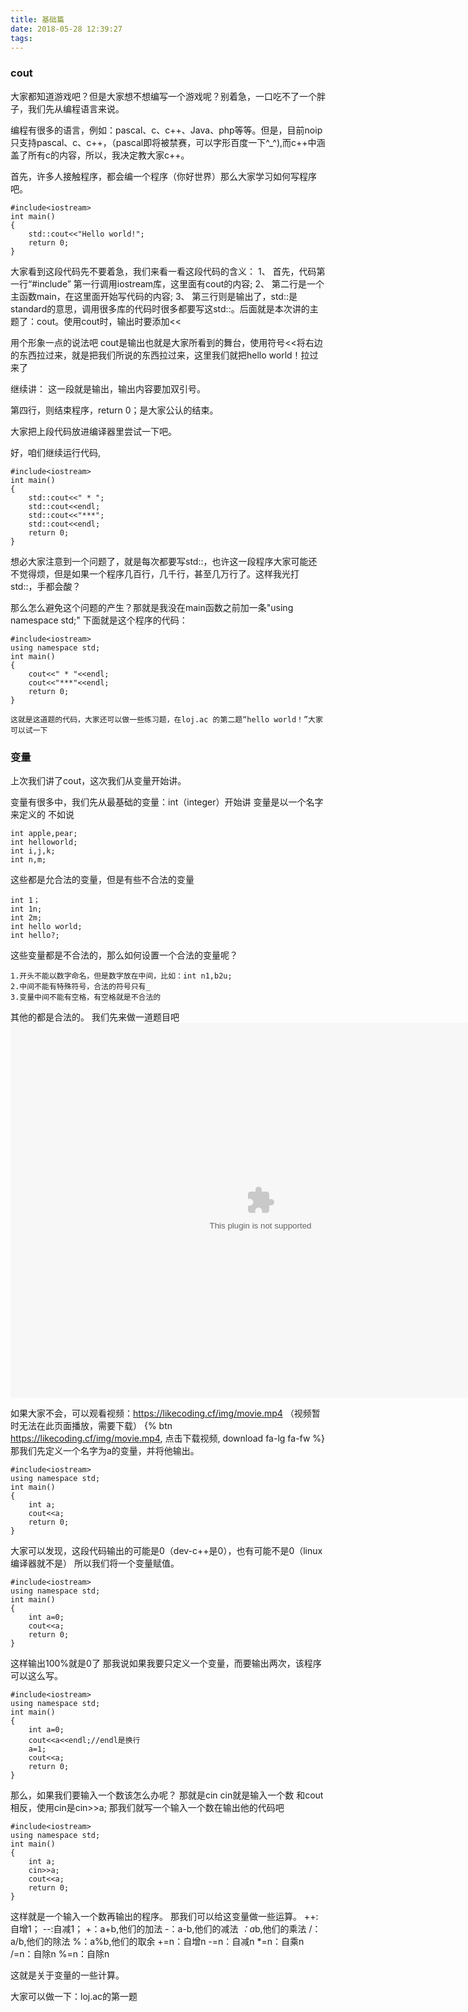 ```yaml
---
title: 基础篇
date: 2018-05-28 12:39:27
tags:
---
```


### cout

大家都知道游戏吧？但是大家想不想编写一个游戏呢？别着急，一口吃不了一个胖子，我们先从编程语言来说。

编程有很多的语言，例如：pascal、c、c++、Java、php等等。但是，目前noip只支持pascal、c、c++，（pascal即将被禁赛，可以字形百度一下^_^),而c++中涵盖了所有c的内容，所以，我决定教大家c++。

首先，许多人接触程序，都会编一个程序（你好世界）那么大家学习如何写程序吧。

```
#include<iostream>
int main()
{
	std::cout<<"Hello world!";
	return 0;
}
```
大家看到这段代码先不要着急，我们来看一看这段代码的含义：
1、 首先，代码第一行“#include<iostream>” 第一行调用iostream库，这里面有cout的内容;
2、 第二行是一个主函数main，在这里面开始写代码的内容;
3、 第三行则是输出了，std::是standard的意思，调用很多库的代码时很多都要写这std::。后面就是本次讲的主题了：cout。使用cout时，输出时要添加<<

用个形象一点的说法吧
cout是输出也就是大家所看到的舞台，使用符号<<将右边的东西拉过来，就是把我们所说的东西拉过来，这里我们就把hello world！拉过来了

继续讲：
这一段就是输出，输出内容要加双引号。

第四行，则结束程序，return 0；是大家公认的结束。

大家把上段代码放进编译器里尝试一下吧。


好，咱们继续运行代码,
```
#include<iostream>
int main()
{
	std::cout<<" * ";
	std::cout<<endl;
	std::cout<<"***";
	std::cout<<endl;
	return 0;
}
```
想必大家注意到一个问题了，就是每次都要写std::，也许这一段程序大家可能还不觉得烦，但是如果一个程序几百行，几千行，甚至几万行了。这样我光打std::，手都会酸？

那么怎么避免这个问题的产生？那就是我没在main函数之前加一条"using namespace std;"
下面就是这个程序的代码：
```
#include<iostream>
using namespace std;
int main()
{
	cout<<" * "<<endl;
	cout<<"***"<<endl;
	return 0;
}

这就是这道题的代码，大家还可以做一些练习题，在loj.ac 的第二题“hello world！”大家可以试一下
```

### 变量
上次我们讲了cout，这次我们从变量开始讲。

变量有很多中，我们先从最基础的变量：int（integer）开始讲
变量是以一个名字来定义的
不如说
```
int apple,pear;
int helloworld;
int i,j,k;
int n,m;
```
这些都是允合法的变量，但是有些不合法的变量
```
int 1；
int 1n;
int 2m;
int hello world;
int hello?;
```
这些变量都是不合法的，那么如何设置一个合法的变量呢？
```
1.开头不能以数字命名，但是数字放在中间，比如：int n1,b2u;
2.中间不能有特殊符号，合法的符号只有_
3.变量中间不能有空格，有空格就是不合法的
```
其他的都是合法的。
我们先来做一道题目吧
<embed src="https://likecoding.cf/img/变量是否合法.swf" width="800" height="600"></embed>


如果大家不会，可以观看视频：https://likecoding.cf/img/movie.mp4 （视频暂时无法在此页面播放，需要下载）
{% btn https://likecoding.cf/img/movie.mp4, 点击下载视频, download fa-lg fa-fw %}
那我们先定义一个名字为a的变量，并将他输出。
```
#include<iostream>
using namespace std;
int main()
{
	int a;
	cout<<a;
	return 0;
}
```
大家可以发现，这段代码输出的可能是0（dev-c++是0），也有可能不是0（linux编译器就不是）
所以我们将一个变量赋值。
```
#include<iostream>
using namespace std;
int main()
{
	int a=0;
	cout<<a;
	return 0;
}
```
这样输出100%就是0了
那我说如果我要只定义一个变量，而要输出两次，该程序可以这么写。
```
#include<iostream>
using namespace std;
int main()
{
	int a=0;
	cout<<a<<endl;//endl是换行
	a=1;
	cout<<a;
	return 0;
}
```
那么，如果我们要输入一个数该怎么办呢？
那就是cin
cin就是输入一个数
和cout相反，使用cin是cin>>a;
那我们就写一个输入一个数在输出他的代码吧
```
#include<iostream>
using namespace std;
int main()
{
	int a;
	cin>>a;
	cout<<a;
	return 0;
}
```
这样就是一个输入一个数再输出的程序。
那我们可以给这变量做一些运算。
++:自增1；
--:自减1；
+：a+b,他们的加法
-：a-b,他们的减法
*：a*b,他们的乘法
/：a/b,他们的除法
%：a%b,他们的取余
+=n：自增n
-=n：自减n
*=n：自乘n
/=n：自除n
%=n：自除n

这就是关于变量的一些计算。

大家可以做一下：loj.ac的第一题
